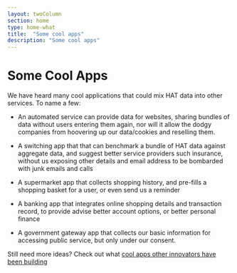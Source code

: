```yaml
---
layout: twoColumn
section: home
type: home-what
title:  "Some cool apps"
description: "Some cool apps"
---
```


# Some Cool Apps

We have heard many cool applications that could mix HAT data into other services. To name a few: 

* An automated service can provide data for websites, sharing bundles of data without users entering them again, nor will it allow the dodgy companies from hoovering up our data/cookies and reselling them. 

* A switching app that that can benchmark a bundle of HAT data against aggregate data, and suggest better service providers such insurance, without us exposing other details and email address to be bombarded with junk emails and calls
* A supermarket app that collects shopping history, and pre-fills a shopping basket for a user, or even send us a reminder

* A banking app that integrates online shopping details and transaction record, to provide advise better account options, or better personal finance 

* A government gateway app that collects our basic information for accessing public service, but only under our consent.

Still need more ideas? Check out what [cool apps other innovators have been building](http://innovation.hubofallthings.com/c/innovation)
